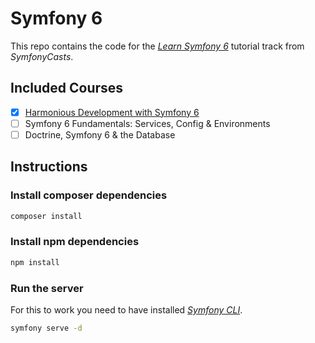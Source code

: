 # Symfony 6

This repo contains the code for the [_Learn Symfony 6_](https://symfonycasts.com/tracks/symfony) tutorial track from _SymfonyCasts_.

## Included Courses

- [x] [Harmonious Development with Symfony 6](https://github.com/lombervid-courses/symfonycasts-symfony6/releases/tag/course-1)
- [ ] Symfony 6 Fundamentals: Services, Config & Environments
- [ ] Doctrine, Symfony 6 & the Database

## Instructions

### Install composer dependencies

```bash
composer install
```

### Install npm dependencies

```bash
npm install
```

### Run the server

For this to work you need to have installed [_Symfony CLI_](https://symfony.com/download).

```bash
symfony serve -d
```